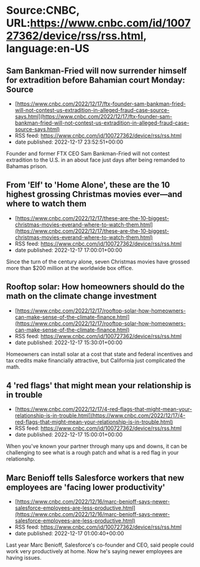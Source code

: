 # Source:CNBC, URL:https://www.cnbc.com/id/100727362/device/rss/rss.html, language:en-US

## Sam Bankman-Fried will now surrender himself for extradition before Bahamian court Monday: Source
 - [https://www.cnbc.com/2022/12/17/ftx-founder-sam-bankman-fried-will-not-contest-us-extradition-in-alleged-fraud-case-source-says.html](https://www.cnbc.com/2022/12/17/ftx-founder-sam-bankman-fried-will-not-contest-us-extradition-in-alleged-fraud-case-source-says.html)
 - RSS feed: https://www.cnbc.com/id/100727362/device/rss/rss.html
 - date published: 2022-12-17 23:52:51+00:00

Founder and former FTX CEO Sam Bankman-Fried will not contest extradition to the U.S. in an about face just days after being remanded to Bahamas prison.

## From 'Elf' to 'Home Alone', these are the 10 highest grossing Christmas movies ever—and where to watch them
 - [https://www.cnbc.com/2022/12/17/these-are-the-10-biggest-christmas-movies-everand-where-to-watch-them.html](https://www.cnbc.com/2022/12/17/these-are-the-10-biggest-christmas-movies-everand-where-to-watch-them.html)
 - RSS feed: https://www.cnbc.com/id/100727362/device/rss/rss.html
 - date published: 2022-12-17 17:00:01+00:00

Since the turn of the century alone, seven Christmas movies have grossed more than $200 million at the worldwide box office.

## Rooftop solar: How homeowners should do the math on the climate change investment
 - [https://www.cnbc.com/2022/12/17/rooftop-solar-how-homeowners-can-make-sense-of-the-climate-finance.html](https://www.cnbc.com/2022/12/17/rooftop-solar-how-homeowners-can-make-sense-of-the-climate-finance.html)
 - RSS feed: https://www.cnbc.com/id/100727362/device/rss/rss.html
 - date published: 2022-12-17 15:30:01+00:00

Homeowners can install solar at a cost that state and federal incentives and tax credits make financially attractive, but California just complicated the math.

## 4 'red flags' that might mean your relationship is in trouble
 - [https://www.cnbc.com/2022/12/17/4-red-flags-that-might-mean-your-relationship-is-in-trouble.html](https://www.cnbc.com/2022/12/17/4-red-flags-that-might-mean-your-relationship-is-in-trouble.html)
 - RSS feed: https://www.cnbc.com/id/100727362/device/rss/rss.html
 - date published: 2022-12-17 15:00:01+00:00

When you've known your partner through many ups and downs, it can be challenging to see what is a rough patch and what is a red flag in your relationshp.

## Marc Benioff tells Salesforce workers that new employees are 'facing lower productivity'
 - [https://www.cnbc.com/2022/12/16/marc-benioff-says-newer-salesforce-employees-are-less-productive.html](https://www.cnbc.com/2022/12/16/marc-benioff-says-newer-salesforce-employees-are-less-productive.html)
 - RSS feed: https://www.cnbc.com/id/100727362/device/rss/rss.html
 - date published: 2022-12-17 01:00:40+00:00

Last year Marc Benioff, Salesforce's co-founder and CEO, said people could work very productively at home. Now he's saying newer employees are having issues.

